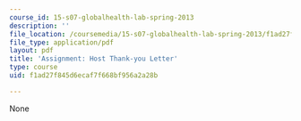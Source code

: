 ```yaml
---
course_id: 15-s07-globalhealth-lab-spring-2013
description: ''
file_location: /coursemedia/15-s07-globalhealth-lab-spring-2013/f1ad27f845d6ecaf7f668bf956a2a28b_MIT15_S07S13_thankyouletter.pdf
file_type: application/pdf
layout: pdf
title: 'Assignment: Host Thank-you Letter'
type: course
uid: f1ad27f845d6ecaf7f668bf956a2a28b

---
```

None